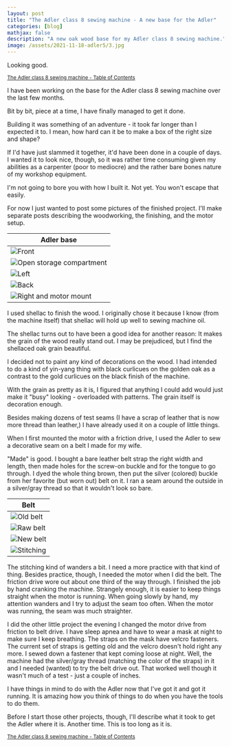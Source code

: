 ```yaml
---
layout: post
title: "The Adler class 8 sewing machine - A new base for the Adler"
categories: [blog]
mathjax: false
description: "A new oak wood base for my Adler class 8 sewing machine."
image: /assets/2021-11-18-adler5/3.jpg
---
```

Looking good.

<sub>[The Adler class 8 sewing machine - Table of Contents](adler-toc)</sub>

I have been working on the base for the Adler class 8 sewing machine over the last few months.

Bit by bit, piece at a time, I have finally managed to get it done.

Building it was something of an adventure - it took far longer than I expected it to.  I mean, how hard can it be to make a box of the right size and shape?

If I'd have just slammed it together, it'd have been done in a couple of days.  I wanted it to look nice, though, so it was rather time consuming given my abilities as a carpenter (poor to mediocre) and the rather bare bones nature of my workshop equipment.

I'm not going to bore you with how I built it.  Not yet.  You won't escape that easily.

For now I just wanted to post some pictures of the finished project.  I'll make separate posts describing the woodworking, the finishing, and the motor setup.

|Adler base|
|----------|
|![Front](/assets/2021-11-18-adler5/1.jpg)|
|![Open storage compartment](/assets/2021-11-18-adler5/2.jpg)|
|![Left](/assets/2021-11-18-adler5/3.jpg)|
|![Back](/assets/2021-11-18-adler5/4.jpg)|
|![Right and motor mount](/assets/2021-11-18-adler5/5.jpg)|

I used shellac to finish the wood.  I originally chose it because I know (from the machine itself) that shellac will hold up well to sewing machine oil.

The shellac turns out to have been a good idea for another reason:  It makes the grain of the wood really stand out.  I may be prejudiced, but I find the shellaced oak grain beautiful.

I decided not to paint any kind of decorations on the wood.  I had intended to do a kind of yin-yang thing with black curlicues on the golden oak as a contrast to the gold curlicues on the black finish of the machine.

With the grain as pretty as it is, I figured that anything I could add would just make it "busy" looking - overloaded with patterns.  The grain itself is decoration enough.

Besides making dozens of test seams (I have a scrap of leather that is now more thread than leather,) I have already used it on a couple of little things.

When I first mounted the motor with a friction drive, I used the Adler to sew a decorative seam on a belt I made for my wife.

"Made" is good.  I bought a bare leather belt strap the right width and length, then made holes for the screw-on buckle and for the tongue to go through.  I dyed the whole thing brown, then put the silver (colored) buckle from her favorite (but worn out) belt on it.  I ran a seam around the outside in a silver/gray thread so that it wouldn't look so bare.

|Belt|
|----|
|![Old belt](/assets/2021-11-18-adler5/6.jpg)|
|![Raw belt](/assets/2021-11-18-adler5/7.jpg)|
|![New belt](/assets/2021-11-18-adler5/8.jpg)|
|![Stitching](/assets/2021-11-18-adler5/9.jpg)|

The stitching kind of wanders a bit.  I need a more practice with that kind of thing.  Besides practice, though, I needed the motor when I did the belt.  The friction drive wore out about one third of the way through.  I finished the job by hand cranking the machine.  Strangely enough, it is easier to keep things straight when the motor is running.  When going slowly by hand, my attention wanders and I try to adjust the seam too often.  When the motor was running, the seam was much straighter.

I did the other little project the evening I changed the motor drive from friction to belt drive.  I have sleep apnea and have to wear a mask at night to make sure I keep breathing.  The straps on the mask have velcro fasteners.  The current set of straps is getting old and the velcro doesn't hold right any more.  I sewed down a fastener that kept coming loose at night.  Well, the machine had the silver/gray thread (matching the color of the straps) in it and I needed (wanted) to try the belt drive out.  That worked well though it wasn't much of a test - just a couple of inches.

I have things in mind to do with the Adler now that I've got it and got it running.  It is amazing how you think of things to do when you have the tools to do them.

Before I start those other projects, though, I'll describe what it took to get the Adler where it is.  Another time.  This is too long as it is.

<sub>[The Adler class 8 sewing machine - Table of Contents](adler-toc)</sub>
